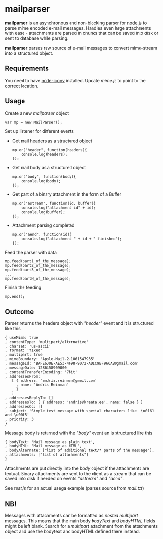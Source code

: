 mailparser
==========

**mailparser** is an asynchronous and non-blocking parser for [node.js](http://nodejs.org) to parse mime encoded e-mail messages. Handles even large
attachments with ease - attachments are parsed in chunks that can be saved into disk or sent to database while parsing.

**mailparser** parses raw source of e-mail messages to convert mime-stream into a structured object.

Requirements
------------

You need to have [node-iconv](http://github.com/bnoordhuis/node-iconv) installed. Update *mime.js* to point to the correct location.

Usage
-----

Create a new *mailparser* object

    var mp = new MailParser();
    
Set up listener for different events

  * Get mail headers as a structured object
    
        mp.on("header", function(headers){
            console.log(headers);
        });
  
  * Get mail body as a structured object
    
        mp.on("body", function(body){
            console.log(body);
        });
  
  * Get part of a binary attachment in the form of a Buffer
    
        mp.on("astream", function(id, buffer){
            console.log("attachment id" + id);
            console.log(buffer);
        });
  
  * Attachment parsing completed
  
        mp.on("aend", function(id){
            console.log("attachment " + id + " finished");
        });

Feed the parser with data

    mp.feed(part1_of_the_message);
    mp.feed(part2_of_the_message);
    mp.feed(part3_of_the_message);
    ...
    mp.feed(partN_of_the_message);

Finish the feeding

    mp.end();
    
Outcome
-------

Parser returns the headers object with *"header"* event and it is structured like this

    { useMime: true
    , contentType: 'multipart/alternative'
    , charset: 'us-ascii'
    , format: 'fixed'
    , multipart: true
    , mimeBoundary: 'Apple-Mail-2-1061547935'
    , messageId: 'BAFE6D0E-AE53-4698-9072-AD1C9BF966AB@gmail.com'
    , messageDate: 1286458909000
    , contentTransferEncoding: '7bit'
    , addressesFrom: 
       [ { address: 'andris.reinman@gmail.com'
         , name: 'Andris Reinman'
         }
       ]
    , addressesReplyTo: []
    , addressesTo: [ { address: 'andris@kreata.ee', name: false } ]
    , addressesCc: []
    , subject: 'Simple test message with special characters like  \u0161 and \u00f5'
    , priority: 3
    }

Message body is returned with the *"body"* event an is structured like this

    { bodyText: 'Mail message as plain text',
    , bodyHTML: 'Mail message as HTML',
    , bodyAlternate: ["list of additional text/* parts of the message"],
    , attachments: ["list of attachments"]
    }

Attachments are put directly into the *body* object if the attachments are textual. Binary attachments
are sent to the client as a stream that can be saved into disk if needed on events *"astream"* and *"aend"*.

See *test.js* for an actual usega example (parses source from *mail.txt*)

NB!
---

Messages with attachments can be formatted as *nested multipart* messages. This means that the main body *bodyText* and *bodyHTML*
fields might be left blank. Search for a *multipart* attachment from the attachments object and use the bodytext and bodyHTML defined there instead.